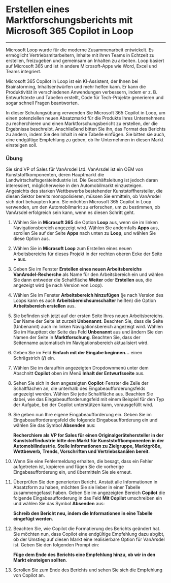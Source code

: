 
# Erstellen eines Marktforschungsberichts mit Microsoft 365 Copilot in Loop
---
Microsoft Loop wurde für die moderne Zusammenarbeit entwickelt. Es ermöglicht Vertriebsmitarbeitern, Inhalte mit ihren Teams in Echtzeit zu erstellen, freizugeben und gemeinsam an Inhalten zu arbeiten. Loop basiert auf Microsoft 365 und ist in andere Microsoft-Apps wie Word, Excel und Teams integriert.

Microsoft 365 Copilot in Loop ist ein KI-Assistent, der Ihnen bei Brainstorming, Inhaltsentwürfen und mehr helfen kann. Er kann die Produktivität in verschiedenen Anwendungen verbessern, indem er z. B. Entwurfstexte und Tabellen erstellt, Code für Tech-Projekte generieren und sogar schnell Fragen beantworten.

In dieser Schulungsübung verwenden Sie Microsoft 365 Copilot in Loop, um einen potenziellen neuen Absatzmarkt für die Produkte Ihres Unternehmens zu recherchieren und einen Marktforschungsbericht zu erstellen, der die Ergebnisse beschreibt. Anschließend bitten Sie ihn, das Format des Berichts zu ändern, indem Sie den Inhalt in eine Tabelle einfügen. Sie bitten sie auch, eine endgültige Empfehlung zu geben, ob Ihr Unternehmen in diesen Markt einsteigen soll.

### Übung

Sie sind VP of Sales für VanArsdel Ltd. VanArsdel ist ein OEM von Kunststoffkomponenten, deren Hauptmarkt die Landwirtschaftsgeräteindustrie ist. Die Geschäftsleitung ist jedoch daran interessiert, möglicherweise in den Automobilmarkt einzusteigen. Angesichts des starken Wettbewerbs bestehender Kunststoffhersteller, die diesen Sektor bereits monopolisieren, müssen Sie ermitteln, ob VanArsdel sich dort behaupten kann. Sie möchten Microsoft 365 Copilot in Loop verwenden, um den Automobilmarkt zu erforschen, um zu bestimmen, ob VanArsdel erfolgreich sein kann, wenn es diesen Schritt geht.

1.  Wählen Sie in **Microsoft 365** die Option **Loop** aus, wenn sie im linken Navigationsbereich angezeigt wird. Wählen Sie andernfalls **Apps** aus, scrollen Sie auf der Seite **Apps** nach unten zu **Loop**, und wählen Sie diese Option aus.
2.  Wählen Sie in **Microsoft Loop** zum Erstellen eines neuen Arbeitsbereichs für dieses Projekt in der rechten oberen Ecke der Seite **+** aus.
3.  Geben Sie im Fenster **Erstellen eines neuen Arbeitsbereichs** **VanArsdel-Recherche** als Name für den Arbeitsbereich ein und wählen Sie dann entweder die Schaltfläche **Weiter** oder **Erstellen** aus, die angezeigt wird (je nach Version von Loop).
4.  Wählen Sie im Fenster **Arbeitsbereich hinzufügen** (je nach Version des Loops kann es auch **Arbeitsbereichsumschalter** heißen) die Option **Arbeitsbereich erstellen** aus.
5.  Sie befinden sich jetzt auf der ersten Seite Ihres neuen Arbeitsbereichs. Der Name der Seite ist zurzeit **Unbenannt**. Beachten Sie, dass die Seite (Unbenannt) auch im linken Navigationsbereich angezeigt wird. Wählen Sie im Haupttext der Seite das Feld **Unbenannt** aus und ändern Sie den Namen der Seite in **Marktforschung**. Beachten Sie, dass der Seitenname automatisch im Navigationsbereich aktualisiert wird.
6.  Geben Sie im Feld **Einfach mit der Eingabe beginnen...** einen Schrägstrich (**/**) ein.
7.  Wählen Sie im daraufhin angezeigten Dropdownmenü unter dem Abschnitt **Copilot** oben im Menü **Inhalt der Entwurfsseite** aus.
8.  Sehen Sie sich in dem angezeigten **Copilot**-Fenster die Zeile der Schaltflächen an, die unterhalb des Eingabeaufforderungsfelds angezeigt werden. Wählen Sie jede Schaltfläche aus. Beachten Sie dabei, wie das Eingabeaufforderungsfeld mit einem Beispiel für den Typ der Aufgabe, bei der Copilot unterstützen kann, vorausgefüllt wird.
9.  Sie geben nun Ihre eigene Eingabeaufforderung ein. Geben Sie im Eingabeaufforderungsfeld die folgende Eingabeaufforderung ein und wählen Sie das Symbol **Absenden** aus:
    
    **Recherchiere als VP for Sales für einen Originalgerätehersteller in der Kunststoffindustrie bitte den Markt für Kunststoffkomponenten in der Automobilindustrie. Stelle Informationen zu Zielgruppe, Marktgröße, Wettbewerb, Trends, Vorschriften und Vertriebskanälen bereit**.
10. Wenn Sie eine Fehlermeldung erhalten, die besagt, dass ein Fehler aufgetreten ist, kopieren und fügen Sie die vorherige Eingabeaufforderung ein, und übermitteln Sie sie erneut.
11. Überprüfen Sie den generierten Bericht. Anstatt alle Informationen in Absatzform zu haben, möchten Sie sie lieber in einer Tabelle zusammengefasst haben. Geben Sie im angezeigten Bereich **Copilot** die folgende Eingabeaufforderung in das Feld **Mit Copilot** umschreiben ein und wählen Sie das Symbol **Absenden** aus:
    
    **Schreib den Bericht neu, indem die Informationen in eine Tabelle eingefügt werden**.
12. Beachten Sie, wie Copilot die Formatierung des Berichts geändert hat. Sie möchten nun, dass Copilot eine endgültige Empfehlung dazu abgibt, ob der Umstieg auf diesen Markt eine realisierbare Option für VanArsdel ist. Geben Sie den folgenden Prompt ein:
    
    **Füge dem Ende des Berichts eine Empfehlung hinzu, ob wir in den Markt einsteigen sollten**.
13. Scrollen Sie zum Ende des Berichts und sehen Sie sich die Empfehlung von Copilot an.
